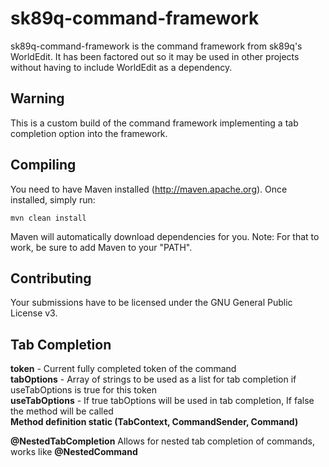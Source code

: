 sk89q-command-framework
=======================

sk89q-command-framework is the command framework from sk89q's WorldEdit. It has been factored out so it may be used in other projects without having to include WorldEdit as a dependency.

Warning
--------

This is a custom build of the command framework implementing a tab completion option into the framework.

Compiling
---------

You need to have Maven installed (http://maven.apache.org). Once installed, simply run:

    mvn clean install

Maven will automatically download dependencies for you. Note: For that to work, be sure to add Maven to your "PATH".

Contributing
------------

Your submissions have to be licensed under the GNU General Public License v3.


Tab Completion
---------------

**token** - Current fully completed token of the command  
**tabOptions** - Array of strings to be used as a list for tab completion if useTabOptions is true for this token  
**useTabOptions** - If true tabOptions will be used in tab completion, If false the method will be called  
**Method definition static (TabContext, CommandSender, Command)**  
  
**@NestedTabCompletion** Allows for nested tab completion of commands, works like **@NestedCommand**  
